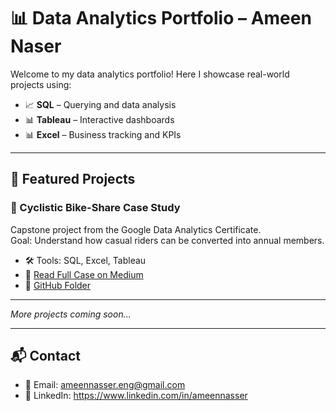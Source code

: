 # 📊 Data Analytics Portfolio – Ameen Naser

Welcome to my data analytics portfolio! Here I showcase real-world projects using:

- 📈 **SQL** – Querying and data analysis
- 📊 **Tableau** – Interactive dashboards
- 📊 **Excel** – Business tracking and KPIs

---

## 🚀 Featured Projects

### 🔹 Cyclistic Bike-Share Case Study
Capstone project from the Google Data Analytics Certificate.  
Goal: Understand how casual riders can be converted into annual members.

- 🛠 Tools: SQL, Excel, Tableau  
- 📄 [Read Full Case on Medium](https://medium.com/@ameennasser.eng/google-data-analytics-capstone-project-cyclistic-bike-share-analysis-using-sql-tableau-4e458fdf76c4)  
- 📁 [GitHub Folder](./cyclistic-bike-share)

---

*More projects coming soon...*

---

## 📬 Contact

- 📧 Email: ameennasser.eng@gmail.com
- 💼 LinkedIn: https://www.linkedin.com/in/ameennasser
